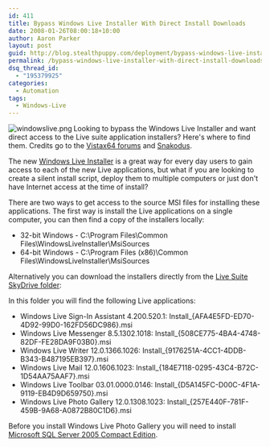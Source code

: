 ```yaml
---
id: 411
title: Bypass Windows Live Installer With Direct Install Downloads
date: 2008-01-26T08:00:18+10:00
author: Aaron Parker
layout: post
guid: http://blog.stealthpuppy.com/deployment/bypass-windows-live-installer-with-direct-install-downloads
permalink: /bypass-windows-live-installer-with-direct-install-downloads/
dsq_thread_id:
  - "195379925"
categories:
  - Automation
tags:
  - Windows-Live
---
```

<img src="http://stealthpuppy.com/wp-content/uploads/2008/02/windowslive.png" align="left" alt="windowslive.png" />Looking to bypass the Windows Live Installer and want direct access to the Live suite application installers? Here's where to find them. Credits go to the [Vistax64 forums](http://www.vistax64.com/windows-live/92348-windows-live-suite-downloads.html) and [Snakodus](http://snakodus.blogspot.com/2007/11/once-again-windows-live-products.html).

The new [Windows Live Installer](http://get.live.com/) is a great way for every day users to gain access to each of the new Live applications, but what if you are looking to create a silent install script, deploy them to multiple computers or just don't have Internet access at the time of install?

There are two ways to get access to the source MSI files for installing these applications. The first way is install the Live applications on a single computer, you can then find a copy of the installers locally:

  * 32-bit Windows - C:\Program Files\Common Files\WindowsLiveInstaller\MsiSources
  * 64-bit Windows - C:\Program Files (x86)\Common Files\WindowsLiveInstaller\MsiSources<br class="webkit-block-placeholder" />

Alternatively you can download the installers directly from the [Live Suite SkyDrive folder](http://cid-9e63a4688135fd45.skydrive.live.com/browse.aspx/LiveWave2EN):



In this folder you will find the following Live applications:

  * Windows Live Sign-In Assistant 4.200.520.1: Install_{AFA4E5FD-ED70-4D92-99D0-162FD56DC986}.msi
  * Windows Live Messenger 8.5.1302.1018: Install_{508CE775-4BA4-4748-82DF-FE28DA9F03B0}.msi
  * Windows Live Writer 12.0.1366.1026: Install_{9176251A-4CC1-4DDB-B343-B487195EB397}.msi
  * Windows Live Mail 12.0.1606.1023: Install_{184E7118-0295-43C4-B72C-1D54AA75AAF7}.msi
  * Windows Live Toolbar 03.01.0000.0146: Install_{D5A145FC-D00C-4F1A-9119-EB4D9D659750}.msi
  * Windows Live Photo Gallery 12.0.1308.1023: Install_{257E440F-781F-459B-9A68-A0872B80C1D6}.msi 

Before you install Windows Live Photo Gallery you will need to install [Microsoft SQL Server 2005 Compact Edition](http://www.microsoft.com/downloads/details.aspx?FamilyID=85e0c3ce-3fa1-453a-8ce9-af6ca20946c3&DisplayLang=en).<span style="color: #551a8b; text-decoration: underline" class="Apple-style-span"></span>